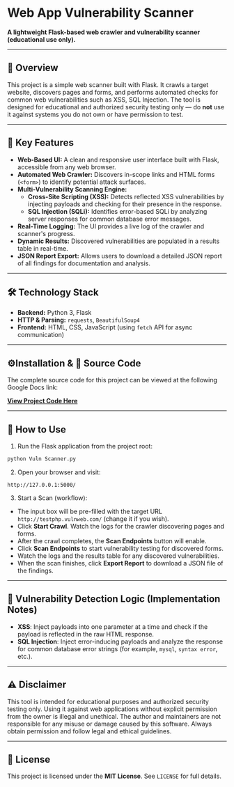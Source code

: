 # Web App Vulnerability Scanner

**A lightweight Flask-based web crawler and vulnerability scanner (educational use only).**

---

## 🚀 Overview

This project is a simple web scanner built with Flask. It crawls a target website, discovers pages and forms, and performs automated checks for common web vulnerabilities such as XSS, SQL Injection. The tool is designed for educational and authorized security testing only — do **not** use it against systems you do not own or have permission to test.

---

## 📌 Key Features

-   **Web-Based UI:** A clean and responsive user interface built with Flask, accessible from any web browser.
-   **Automated Web Crawler:** Discovers in-scope links and HTML forms (`<form>`) to identify potential attack surfaces.
-   **Multi-Vulnerability Scanning Engine:**
    -   **Cross-Site Scripting (XSS):** Detects reflected XSS vulnerabilities by injecting payloads and checking for their presence in the response.
    -   **SQL Injection (SQLi):** Identifies error-based SQLi by analyzing server responses for common database error messages.
-   **Real-Time Logging:** The UI provides a live log of the crawler and scanner's progress.
-   **Dynamic Results:** Discovered vulnerabilities are populated in a results table in real-time.
-   **JSON Report Export:** Allows users to download a detailed JSON report of all findings for documentation and analysis.

---

## 🛠 Technology Stack

-   **Backend:** Python 3, Flask
-   **HTTP & Parsing:** `requests`, `BeautifulSoup4`
-   **Frontend:** HTML, CSS, JavaScript (using `fetch` API for async communication)

---

## ⚙️Installation & 📜 Source Code

The complete source code for this project can be viewed at the following Google Docs link:

[**View Project Code Here**](https://docs.google.com/document/d/1QzSea_cTprO1uVJj6Jv_lc8H3pR2jwGJqW2UJy01i5Q/edit?usp=sharing)

---

## 🚀 How to Use

1. Run the Flask application from the project root:

```bash
python Vuln Scanner.py
```

2. Open your browser and visit:

```
http://127.0.0.1:5000/
```

3. Start a Scan (workflow):

* The input box will be pre-filled with the target URL `http://testphp.vulnweb.com/` (change it if you wish).
* Click **Start Crawl**. Watch the logs for the crawler discovering pages and forms.
* After the crawl completes, the **Scan Endpoints** button will enable.
* Click **Scan Endpoints** to start vulnerability testing for discovered forms.
* Watch the logs and the results table for any discovered vulnerabilities.
* When the scan finishes, click **Export Report** to download a JSON file of the findings.

---

## 🔬 Vulnerability Detection Logic (Implementation Notes)

* **XSS**: Inject payloads into one parameter at a time and check if the payload is reflected in the raw HTML response.
* **SQL Injection**: Inject error-inducing payloads and analyze the response for common database error strings (for example, `mysql`, `syntax error`, etc.).

---

## ⚠️ Disclaimer

This tool is intended for educational purposes and authorized security testing only. Using it against web applications without explicit permission from the owner is illegal and unethical. The author and maintainers are not responsible for any misuse or damage caused by this software. Always obtain permission and follow legal and ethical guidelines.

---

## 📄 License

This project is licensed under the **MIT License**. See `LICENSE` for full details.
